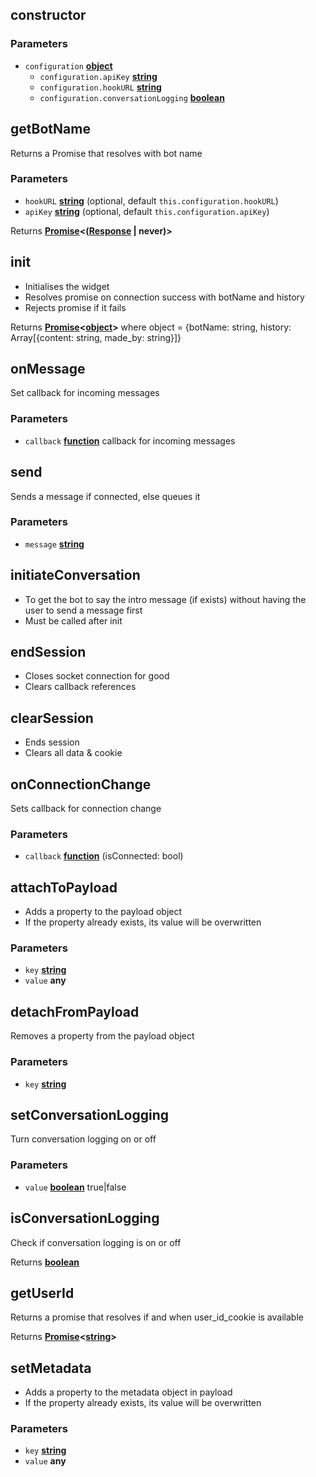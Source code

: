 <!-- Generated by documentation.js. Update this documentation by updating the source code. -->

## constructor

### Parameters

- `configuration` **[object][1]**
  - `configuration.apiKey` **[string][2]**
  - `configuration.hookURL` **[string][2]**
  - `configuration.conversationLogging` **[boolean][3]**

## getBotName

Returns a Promise that resolves with bot name

### Parameters

- `hookURL` **[string][2]** (optional, default `this.configuration.hookURL`)
- `apiKey` **[string][2]** (optional, default `this.configuration.apiKey`)

Returns **[Promise][4]&lt;([Response][5] | never)>**

## init

- Initialises the widget
- Resolves promise on connection success with botName and history
- Rejects promise if it fails

Returns **[Promise][4]&lt;[object][1]>** where object = {botName: string, history: Array[{content: string, made_by: string}]}

## onMessage

Set callback for incoming messages

### Parameters

- `callback` **[function][6]** callback for incoming messages

## send

Sends a message if connected, else queues it

### Parameters

- `message` **[string][2]**

## initiateConversation

- To get the bot to say the intro message (if exists)
  without having the user to send a message first
- Must be called after init

## endSession

- Closes socket connection for good
- Clears callback references

## clearSession

- Ends session
- Clears all data & cookie

## onConnectionChange

Sets callback for connection change

### Parameters

- `callback` **[function][6]** (isConnected: bool)

## attachToPayload

- Adds a property to the payload object
- If the property already exists, its value will be overwritten

### Parameters

- `key` **[string][2]**
- `value` **any**

## detachFromPayload

Removes a property from the payload object

### Parameters

- `key` **[string][2]**

## setConversationLogging

Turn conversation logging on or off

### Parameters

- `value` **[boolean][3]** true|false

## isConversationLogging

Check if conversation logging is on or off

Returns **[boolean][3]**

## getUserId

Returns a promise that resolves if and when user_id_cookie is available

Returns **[Promise][4]&lt;[string][2]>**

## setMetadata

- Adds a property to the metadata object in payload
- If the property already exists, its value will be overwritten

### Parameters

- `key` **[string][2]**
- `value` **any**

[1]: https://developer.mozilla.org/docs/Web/JavaScript/Reference/Global_Objects/Object
[2]: https://developer.mozilla.org/docs/Web/JavaScript/Reference/Global_Objects/String
[3]: https://developer.mozilla.org/docs/Web/JavaScript/Reference/Global_Objects/Boolean
[4]: https://developer.mozilla.org/docs/Web/JavaScript/Reference/Global_Objects/Promise
[5]: https://developer.mozilla.org/docs/Web/Guide/HTML/HTML5
[6]: https://developer.mozilla.org/docs/Web/JavaScript/Reference/Statements/function
